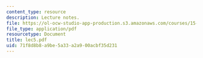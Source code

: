 ```yaml
---
content_type: resource
description: Lecture notes.
file: https://ol-ocw-studio-app-production.s3.amazonaws.com/courses/15-617-the-law-of-corporate-finance-and-financial-markets-spring-2004/71f8d8b8a9be5a33a2a900acbf35d231_lec5.pdf
file_type: application/pdf
resourcetype: Document
title: lec5.pdf
uid: 71f8d8b8-a9be-5a33-a2a9-00acbf35d231
---
```

